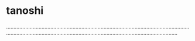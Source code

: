 # tanoshi

................................................................................................................................................................................................................................................